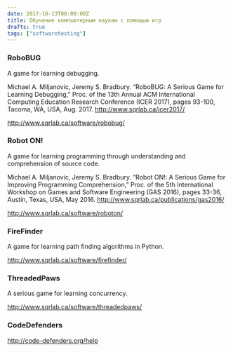 ```yaml
---
date: 2017-10-13T00:00:00Z
title: Обучение компьютерным наукам с помощью игр
drafts: true
tags: ["softwaretesting"]
---
```


### RoboBUG

A game for learning debugging.

Michael A. Miljanovic, Jeremy S. Bradbury. “RoboBUG: A Serious Game for
Learning Debugging,” Proc. of the 13th Annual ACM International Computing
Education Research Conference (ICER 2017), pages  93-100, Tacoma, WA, USA, Aug.
2017. http://www.sqrlab.ca/icer2017/

http://www.sqrlab.ca/software/robobug/

### Robot ON!

A game for learning programming through understanding and comprehension of
source code.

Michael A. Miljanovic, Jeremy S. Bradbury. “Robot ON!: A Serious Game for
Improving Programming Comprehension,” Proc. of the 5th International Workshop
on Games and Software Engineering (GAS 2016), pages 33-36, Austin, Texas, USA,
May 2016. http://www.sqrlab.ca/publications/gas2016/

http://www.sqrlab.ca/software/roboton/

### FireFinder

A game for learning path finding algorithms in Python.

http://www.sqrlab.ca/software/firefinder/

### ThreadedPaws

A serious game for learning concurrency.

http://www.sqrlab.ca/software/threadedpaws/

### CodeDefenders 

http://code-defenders.org/help
